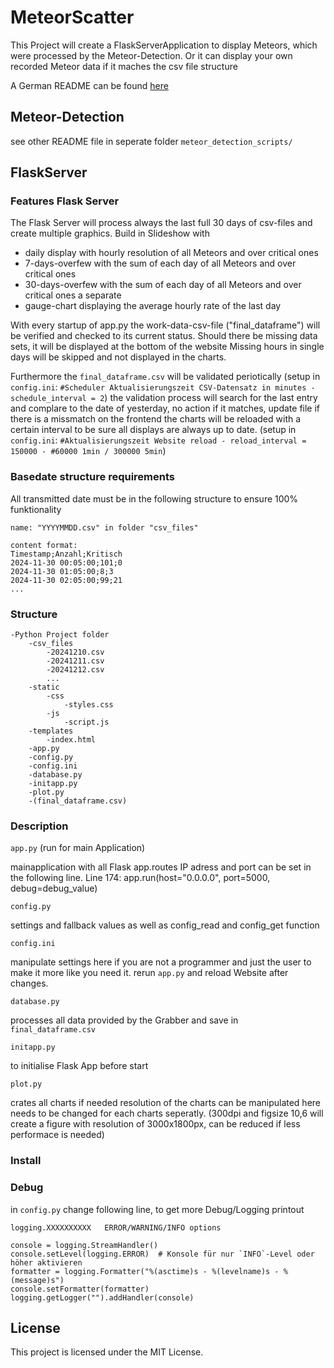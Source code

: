 # MeteorScatter

This Project will create a FlaskServerApplication to display Meteors, which were processed by the Meteor-Detection. Or it can display your own recorded Meteor data if it maches the csv file structure

A German README can be found [here](README_DE.md)

## Meteor-Detection

see other README file in seperate folder `meteor_detection_scripts/`

## FlaskServer

### Features Flask Server

The Flask Server will process always the last full 30 days of csv-files and create multiple graphics. Build in Slideshow with

- daily display with hourly resolution of all Meteors and over critical ones
- 7-days-overfew with the sum of each day of all Meteors and over critical ones
- 30-days-overfew with the sum of each day of all Meteors and over critical ones a separate
- gauge-chart displaying the average hourly rate of the last day

With every startup of app.py the work-data-csv-file ("final_dataframe") will be verified and checked to its current status. Should there be missing data sets, it will be displayed at the bottom of the website Missing hours in single days will be skipped and not displayed in the charts.

Furthermore the `final_dataframe.csv` will be validated periotically (setup in `config.ini`: `#Scheduler Aktualisierungszeit CSV-Datensatz in minutes - schedule_interval = 2`) the validation process will search for the last entry and complare to the date of yesterday, no action if it matches, update file if there is a missmatch on the frontend the charts will be reloaded with a certain interval to be sure all displays are always up to date. (setup in `config.ini`: `#Aktualisierungszeit Website reload - reload_interval = 150000 - #60000 1min / 300000 5min`)

### Basedate structure requirements

All transmitted date must be in the following structure to ensure 100% funktionality 

`name: "YYYYMMDD.csv" in folder "csv_files"`

```
content format:
Timestamp;Anzahl;Kritisch
2024-11-30 00:05:00;101;0
2024-11-30 01:05:00;8;3
2024-11-30 02:05:00;99;21
... 
```

### Structure

```
-Python Project folder
	-csv_files 
		-20241210.csv
		-20241211.csv
		-20241212.csv
		...
	-static
		-css
			-styles.css
		-js
			-script.js
	-templates
		-index.html
	-app.py
	-config.py
	-config.ini
	-database.py
	-initapp.py
	-plot.py
	-(final_dataframe.csv)
```

### Description

`app.py` (run for main Application)

mainapplication with all Flask app.routes 
IP adress and port can be set in the following line.
Line 174: app.run(host="0.0.0.0", port=5000, debug=debug_value)

`config.py`

settings and fallback values as well as config_read and config_get function

`config.ini`

manipulate settings here if you are not a programmer and just the user to make it more like you need it. rerun `app.py` and reload Website after changes.

`database.py`

processes all data provided by the Grabber and save in `final_dataframe.csv`

`initapp.py`

to initialise Flask App before start

`plot.py`

crates all charts
if needed resolution of the charts can be manipulated here
needs to be changed for each charts seperatly.
(300dpi and figsize 10,6 will create a figure with resolution of 3000x1800px, can be reduced if less performace is needed)

### Install

### Debug

in `config.py` change following line, to get more Debug/Logging printout

```
logging.XXXXXXXXXX   ERROR/WARNING/INFO options

console = logging.StreamHandler()
console.setLevel(logging.ERROR)  # Konsole für nur `INFO`-Level oder höher aktivieren
formatter = logging.Formatter("%(asctime)s - %(levelname)s - %(message)s")
console.setFormatter(formatter)
logging.getLogger("").addHandler(console)
```

## License

This project is licensed under the MIT License.
